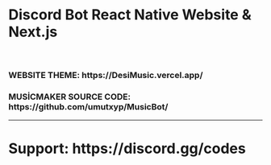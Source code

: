 # Discord Bot React Native Website & Next.js
<br>
<h3>WEBSITE THEME: https://DesiMusic.vercel.app/</h3>
<h3>MUSİCMAKER SOURCE CODE: https://github.com/umutxyp/MusicBot/</h3>
<hr>
<h3>
<h1>Support: https://discord.gg/codes</h1><br>
